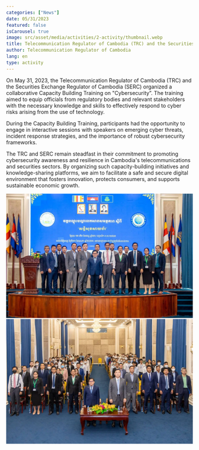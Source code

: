 ```yaml
---
categories: ["News"]
date: 05/31/2023
featured: false
isCarousel: true
image: src/asset/media/activities/2-activity/thumbnail.webp
title: Telecommunication Regulator of Cambodia (TRC) and the Securities Exchange Regulator of Cambodia (SERC) organized a collaborative Capacity Building Training on "Cybersecurity”
author: Telecommunication Regulator of Cambodia
lang: en
type: activity
---
```


On May 31, 2023, the Telecommunication Regulator of Cambodia (TRC)
and the Securities Exchange Regulator of Cambodia (SERC) organized a
collaborative Capacity Building Training on "Cybersecurity”. The training
aimed to equip officials from regulatory bodies and relevant stakeholders with the necessary knowledge and skills to effectively respond to cyber risks arising from the use of technology.

During the Capacity Building Training, participants had the opportunity to
engage in interactive sessions with speakers on emerging cyber threats,
incident response strategies, and the importance of robust cybersecurity
frameworks.

The TRC and SERC remain steadfast in their commitment to promoting
cybersecurity awareness and resilience in Cambodia's telecommunications
and securities sectors. By organizing such capacity-building initiatives and knowledge-sharing platforms, we aim to facilitate a safe and secure digital environment that fosters innovation, protects consumers, and supports sustainable economic growth.

![photo 1](src/asset/media/activities/2-activity/photo-1.webp)
![photo 2](src/asset/media/activities/2-activity/photo-2.webp)
